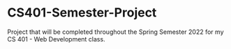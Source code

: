 # CS401-Semester-Project
Project that will be completed throughout the Spring Semester 2022 for my CS 401 - Web Development class.
